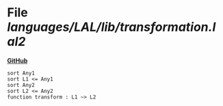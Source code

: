 # File _languages/LAL/lib/transformation.lal2_
**[GitHub](https://github.com/softlang/yas/blob/master/languages/LAL/lib/transformation.lal2)**
```
sort Any1
sort L1 <= Any1
sort Any2
sort L2 <= Any2
function transform : L1 ~> L2
```
